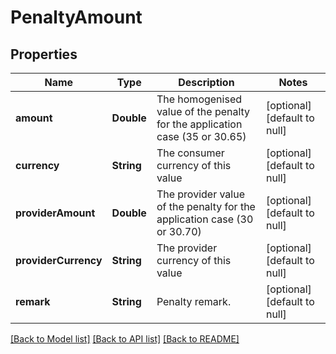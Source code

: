 # PenaltyAmount
## Properties

| Name | Type | Description | Notes |
|------------ | ------------- | ------------- | -------------|
| **amount** | **Double** | The homogenised value of the penalty for the application case (35 or 30.65) | [optional] [default to null] |
| **currency** | **String** | The consumer currency of this value | [optional] [default to null] |
| **providerAmount** | **Double** | The provider value of the penalty for the application case (30 or 30.70) | [optional] [default to null] |
| **providerCurrency** | **String** | The provider currency of this value | [optional] [default to null] |
| **remark** | **String** | Penalty remark. | [optional] [default to null] |

[[Back to Model list]](../README.md#documentation-for-models) [[Back to API list]](../README.md#documentation-for-api-endpoints) [[Back to README]](../README.md)

